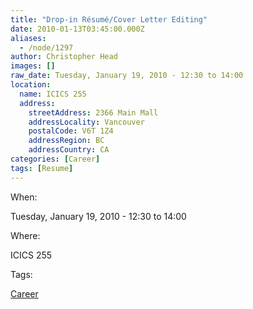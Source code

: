```yaml
---
title: "Drop-in Résumé/Cover Letter Editing"
date: 2010-01-13T03:45:00.000Z
aliases:
  - /node/1297
author: Christopher Head
images: []
raw_date: Tuesday, January 19, 2010 - 12:30 to 14:00
location:
  name: ICICS 255
  address:
    streetAddress: 2366 Main Mall
    addressLocality: Vancouver
    postalCode: V6T 1Z4
    addressRegion: BC
    addressCountry: CA
categories: [Career]
tags: [Resume]
---
```


When: 

Tuesday, January 19, 2010 - 12:30 to 14:00

Where: 

ICICS 255

Tags: 

[Career](/career)
